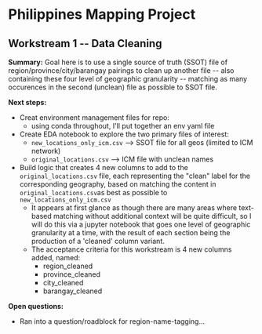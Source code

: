 # Philippines Mapping Project

## Workstream 1 -- Data Cleaning

**Summary:** Goal here is to use a single source of truth (SSOT) file of region/province/city/barangay pairings to clean up another file -- also containing these four level of geographic granularity -- matching as many occurences in the second (unclean) file as possible to SSOT file.

**Next steps:**
- Creat environment management files for repo:
    - using conda throughout, I'll put together an env yaml file
- Create EDA notebook to explore the two primary files of interest:
    - `new_locations_only_icm.csv` --> SSOT file for all geos (limited to ICM network)
    - `original_locations.csv` --> ICM file with unclean names 
- Build logic that creates 4 new columns to add to the `original_locations.csv` file, each representing the "clean" label for the corresponding geography, based on matching the content in `original_locations.csv`as best as possible to `new_locations_only_icm.csv`
    - It appears at first glance as though there are many areas where text-based matching without additional context will be quite difficult, so I will do this via a jupyter notebook that goes one level of geographic granularity at a time, with the result of each section being the production of a 'cleaned' column variant. 
    - The acceptance criteria for this workstream is 4 new columns added, named:
        - region_cleaned
        - province_cleaned
        - city_cleaned
        - barangay_cleaned

**Open questions:**
- Ran into a question/roadblock for region-name-tagging...

